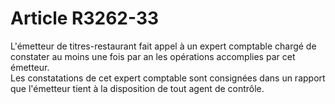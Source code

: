 # Article R3262-33

  
L'émetteur de titres-restaurant fait appel à un expert comptable chargé de constater au moins une fois par an les opérations accomplies par cet émetteur.   
Les constatations de cet expert comptable sont consignées dans un rapport que l'émetteur tient à la disposition de tout agent de contrôle.